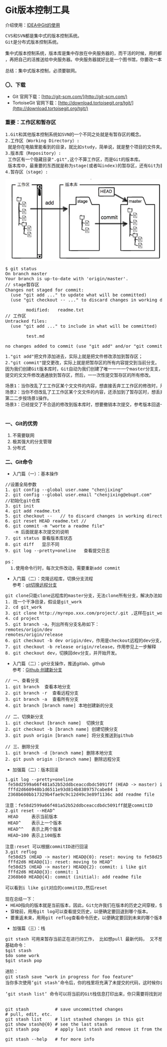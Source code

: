 # Git版本控制工具
介绍使用：[IDEA中Git的使用](https://www.cnblogs.com/wyb628/p/7243776.html)
<pre>
CVS和SVN都是集中式的版本控制系统。
Git是分布式版本控制系统。

集中式版本控制系统，版本库是集中存放在中央服务器的，而干活的时候，用的都是自己的电脑，所以要先从中央服务器取得最新的版本，然后开始干活，干完活了
，再把自己的活推送给中央服务器。中央服务器就好比是一个图书馆，你要改一本书，必须先从图书馆借出来，然后回到家自己改，改完了，再放回图书馆。

总结：集中式版本控制，必须要联网。
</pre>
### 〇、下载
* Git 官网下载：[http://git-scm.com/](http://git-scm.com/)
* TortoiseGit 官网下载：[http://download.tortoisegit.org/tgit/](http://download.tortoisegit.org/tgit/)

### 重要：工作区和暂存区
<pre>
1.Git和其他版本控制系统如SVN的一个不同之处就是有暂存区的概念。
2.工作区（Working Directory）:
 就是你在电脑里能看到的目录，就比如study，简单说，就是整个项目的文件夹。
3.版本库（Repository）:
 工作区有一个隐藏目录".git",这个不算工作区，而是Git的版本库。
 版本库中，最重要的东西就是称为stage(或者叫index)的暂存区，还有Git为我们自动创建的第一分支master,以及指向master的一个指针叫HEAD.
4.暂存区（stage）:
</pre>

![](https://raw.githubusercontent.com/chenjxJava/photos/master/git/git%E7%BB%93%E6%9E%84.png)

<pre>
$ git status
On branch master
Your branch is up-to-date with 'origin/master'.
// stage暂存区
Changes not staged for commit:
  (use "git add <file>..." to update what will be committed)
  (use "git checkout -- <file>..." to discard changes in working directory)

        modified:   readme.txt
// 工作区
Untracked files: 
  (use "git add <file>..." to include in what will be committed)

        test.md

no changes added to commit (use "git add" and/or "git commit -a")
</pre>
<pre>
1."git add"把文件添加进去，实际上就是把文件修改添加到暂存区；
2."git commit"提交更改，实际上就是把暂存区的所有内容提交到当前分支。
因为我们创建Git版本库时，Git自动为我们创建了唯⼀一⼀一个master分⽀支，所以，现在，commit就是往master分⽀支上提交更改。 你可以简单理解为，需要
提交的⽂文件修改通通放到暂存区，然后，⼀一次性提交暂存区的所有修改。 
</pre>

<pre>
场景1：当你改乱了⼯工作区某个⽂文件的内容，想直接丢弃⼯工作区的修改时，⽤用命令git checkout -- file。 
场景2：当你不但改乱了⼯工作区某个⽂文件的内容，还添加到了暂存区时，想丢弃修改，分两 步，第⼀一步⽤用命令git reset HEAD file，就回到了场景1，
第⼆二步按场景1操作。 
场景3：已经提交了不合适的修改到版本库时，想要撤销本次提交，参考版本回退⼀一节，不 过前提是没有推送到远程库。

</pre>


### 一、Git的优势
1. 不需要联网
2. 极其强大的分支管理
3. 分布式

### 二、Git命令
* 入门篇（一）：基本操作
<pre>
//设置全局参数
1. git config --global user.name "chenjixing"
2. git config --global user.email "chenjixing@ebupt.com"
//初始化git仓库
3. git init 
4. git add readme.txt
5. git checkout -- <file>  // to discard changes in working directory
6. git reset HEAD readme.txt //
6. git commit -m "worte a readme file"
   -m 后面就是本次提交的说明
7. git status 查看版本库状态
8. git diff   显示不同
9. git log --pretty=oneline   查看提交日志

ps：
  1.使用命令行时，每次文件改动，需要重新add commit
</pre>

* 入门篇（二）：克隆远程库，切换分支流程
<br>参考：[git切换远程分支](http://www.cnblogs.com/libertycode/p/5858450.html)
<pre>
git clone只能clone远程库的master分支，无法clone所有分支，解决办法如下：
1. 找一个干净目录，假设是git_work
2. cd git_work
3. git clone http://myrepo.xxx.com/project/.git ,这样在git_work目录下得到一个project子目录
4. cd project
5. git branch -a，列出所有分支名称如下：
remotes/origin/dev
remotes/origin/release
6. git checkout -b dev origin/dev，作用是checkout远程的dev分支，在本地起名为dev分支，并切换到本地的dev分支
7. git checkout -b release origin/release，作用参见上一步解释
8. git checkout dev，切换回dev分支，并开始开发。
</pre>

* 入门篇（二）：git分支操作，推送gitlab、github
<br>参考：[Github 创建新分支](http://blog.csdn.net/top_code/article/details/51931916)
<pre>
// 一、查看分支
1. git branch  查看本地分支
2. git branch -r  查看远程分支
3. git branch -a  查看所有分支
4. git branch [branch name] 本地创建新的分支

// 二、切换新分支
1. git checkout [branch name]  切换分支
2. git checkout -b [branch name] 创建切换分支
3. git push origin [branch name] 将分支推送到github

// 三、删除分支
1. git branch -d [branch name] 删除本地分支
2. git push origin :[branch name] 删除远程分支 
</pre>


* 加强篇（二）：版本回滚
<pre>
1.git log --pretty=oneline
 fe58d2599a66f481a52b52ddbceaccdbdc5091ff (HEAD -> master) i like git
 fffd2d660948b1d6511e93d814b8389757cabe84 1
 2368b600bb17329b4fae9c9c12d49c3e89f1136c add readme file
 
注意：fe58d2599a66f481a52b52ddbceaccdbdc5091ff就是commitID
2.git reset --HEAD^
 HEAD     表示当前版本
 HEAD^    表示上一个版本
 HEAD^^   表示上两个版本
 HEAD~100 表示上100版本
 
注意:reset 可以根据commitID进行回滚
3.git reflog
 fe58d25 (HEAD -> master) HEAD@{0}: reset: moving to fe58d259
 fffd2d6 HEAD@{1}: reset: moving to HEAD^
 fe58d25 (HEAD -> master) HEAD@{2}: commit: i like git
 fffd2d6 HEAD@{3}: commit: 1
 2368b60 HEAD@{4}: commit (initial): add readme file

可以看到i like git对应的commitID,然后reset

现在总结一下： 
• HEAD指向的版本就是当前版本，因此，Git允许我们在版本的历史之间穿梭，使⽤用命 令git reset --hard commit_id。
• 穿梭前，⽤用git log可以查看提交历史，以便确定要回退到哪个版本。
• 要重返未来，⽤用git reflog查看命令历史，以便确定要回到未来的哪个版本。
</pre>

* 加强篇（三）：栈
<pre>
git stash 可用来暂存当前正在进行的工作， 比如想pull 最新代码， 又不想加新commit， 或者另外一种情况，为了fix 一个紧急的bug,  先stash, 使返回到自己上一个commit, 改完bug之后再stash pop, 继续原来的工作。
基础命令：
$git stash
$do some work
$git stash pop

进阶：
git stash save "work in progress for foo feature"
当你多次使用’git stash’命令后，你的栈里将充满了未提交的代码，这时候你会对将哪个版本应用回来有些困惑，

’git stash list’ 命令可以将当前的Git栈信息打印出来，你只需要将找到对应的版本号，例如使用’git stash apply stash@{1}’就可以将你指定版本号为stash@{1}的工作取出来，当你将所有的栈都应用回来的时候，可以使用’git stash clear’来将栈清空。


git stash          # save uncommitted changes
# pull, edit, etc.
git stash list     # list stashed changes in this git
git show stash@{0} # see the last stash 
git stash pop      # apply last stash and remove it from the list

git stash --help   # for more info
</pre>



